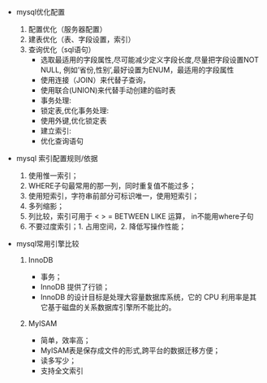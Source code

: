 

* mysql优化配置
	1. 配置优化（服务器配置）
	2. 建表优化（表、字段设置，索引）
	3. 查询优化（sql语句）
       * 选取最适用的字段属性,尽可能减少定义字段长度,尽量把字段设置NOT NULL, 例如’省份,性别’,最好设置为ENUM，最适用的字段属性
       * 使用连接（JOIN）来代替子查询，
       * 使用联合(UNION)来代替手动创建的临时表
       * 事务处理:
       * 锁定表,优化事务处理:
       * 使用外键,优化锁定表
       * 建立索引:
       * 优化查询语句

* mysql 索引配置规则/依据
	1. 使用惟一索引；
	2. WHERE子句最常用的那一列，同时重复值不能过多；
	3. 使用短索引，字符串前部分可标识唯一，使用短索引；
	4. 多列缩影；
	5. 列比较，索引可用于 < > = BETWEEN LIKE 运算， in不能用where子句
	6. 不要过度索引；1. 占用空间，2. 降低写操作性能；

* mysql常用引擎比较
	1. 	InnoDB
		* 事务；
		* InnoDB 提供了行锁；
		* InnoDB 的设计目标是处理大容量数据库系统，它的 CPU 利用率是其它基于磁盘的关系数据库引擎所不能比的。

	2. MyISAM
		* 简单，效率高；
		* MyISAM表是保存成文件的形式,跨平台的数据迁移方便；
		* 读多写少；
        * 支持全文索引
		

